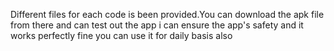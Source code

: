 Different files for each code is been provided.You can download the apk file from there and can test out the app 
i can ensure the app's safety and it works perfectly fine
you can use it for daily basis also
